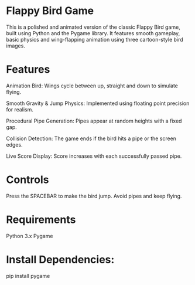 # Flappy Bird Game
This is a polished and animated version of the classic Flappy Bird game, built using Python and the Pygame library. It features smooth gameplay, basic physics and wing-flapping animation using three cartoon-style bird images.

# Features
Animation Bird:
Wings cycle between up, straight and down to simulate flying.

Smooth Gravity & Jump Physics:
Implemented using floating point precision for realism.

Procedural Pipe Generation:
Pipes appear at random heights with a fixed gap.

Collision Detection:
The game ends if the bird hits a pipe or the screen edges.

Live Score Display:
Score increases with each successfully passed pipe.

# Controls
Press the SPACEBAR to make the bird jump.
Avoid pipes and keep flying.

# Requirements
Python 3.x
Pygame

# Install Dependencies:
pip install pygame

